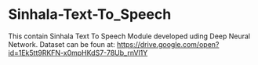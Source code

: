 # Sinhala-Text-To_Speech
This contain Sinhala Text To Speech Module developed uding Deep Neural Network.
Dataset can be foun at:
https://drive.google.com/open?id=1Ek5tt9RKFN-x0mpHKdS7-78Ub_rnVl1Y
